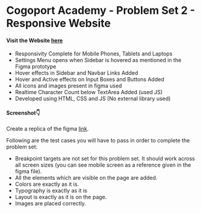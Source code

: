 # Cogoport Academy - Problem Set 2 - Responsive Website

#### Visit the Website [here](https://anmolbansal7.github.io/cogoport-a2-responsive/)

- Responsivity Complete for Mobile Phones, Tablets and Laptops
- Settings Menu opens when Sidebar is hovered as mentioned in the Figma prototype
- Hover effects in Sidebar and Navbar Links Added
- Hover and Active effects on Input Boxes and Buttons Added
- All icons and images present in figma used
- Realtime Character Count below TextArea Added (used JS)
- Developed using HTML, CSS and JS (No external library used)

#### Screenshot👇

Create a replica of the figma [link](https://www.figma.com/file/mEgWLAOhbBsyZctaoC6IoR/Cogoport-Problem-Set---Responsive?node-id=0%3A1&t=vN2kAe1gRCvLjgf9-1). 

Following are the test cases you will have to pass in order to complete the problem set:
- Breakpoint targets are not set for this problem set. It should work across all screen sizes (you can see mobile screen as a reference given in the figma file).
- All the elements which are visible on the page are added.
- Colors are exactly as it is.
- Typography is exactly as it is
- Layout is exactly as it is on the page.
- Images are placed correctly.